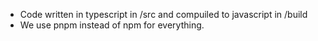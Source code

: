 - Code written in typescript in /src and compuiled to javascript in /build
- We use pnpm instead of npm for everything.